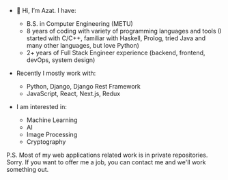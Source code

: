 - 👋 Hi, I’m Azat. I have:
  - B.S. in Computer Engineering (METU)
  - 8 years of coding with variety of programming languages and tools (I started with C/C++, familiar with Haskell, Prolog, tried Java and many other languages, but love Python)
  - 2+ years of Full Stack Engineer experience (backend, frontend, devOps, system design)

- Recently I mostly work with:
  - Python, Django, Django Rest Framework
  - JavaScript, React, Next.js, Redux

- I am interested in:
  - Machine Learning
  - AI
  - Image Processing
  - Cryptography

P.S. Most of my web applications related work is in private repositories. Sorry. If you want to offer me a job, you can contact me and we'll work something out.

<!---
tlgnoff/tlgnoff is a ✨ special ✨ repository because its `README.md` (this file) appears on your GitHub profile.
You can click the Preview link to take a look at your changes.
--->
